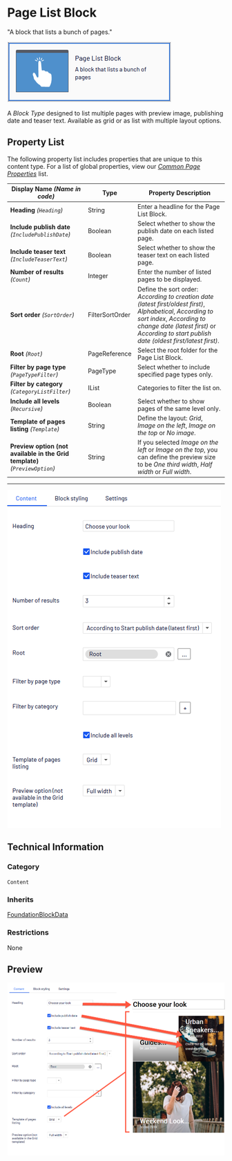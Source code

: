 # Page List Block
"A block that lists a bunch of pages."

![Page List Block](Screenshots/Page%20List%20Block%20-%20icon.png)


A *Block Type* designed to list multiple pages with preview image, publishing date and teaser text. Available as grid or as list with multiple layout options.

## Property List
The following property list includes properties that are unique to this content type. For a list of global properties, view our [*Common Page Properties*](../../Common%20Page%20Properties.md) list.

Display Name *(Name in code)* | Type | Property Description
--------------|------|---------------
**Heading** *(`Heading`)* | String | Enter a headline for the Page List Block.
**Include publish date** *(`IncludePublishDate`)* | Boolean | Select whether to show the publish date on each listed page.
**Include teaser text** *(`IncludeTeaserText`)* | Boolean | Select whether to show the teaser text on each listed page.
**Number of results** *(`Count`)* | Integer | Enter the number of listed pages to be displayed.
**Sort order** *(`SortOrder`)* | FilterSortOrder | Define the sort order: *According to creation date (latest first/oldest first)*, *Alphabetical*, *According to sort index*, *According to change date (latest first)* or *According to start publish date (oldest first/latest first)*.
**Root** *(`Root`)* | PageReference | Select the root folder for the Page List Block.
**Filter by page type** *(`PageTypeFilter`)* | PageType | Select whether to include specified page types only.
**Filter by category** *(`CategoryListFilter`)* | IList | Categories to filter the list on.
**Include all levels** *(`Recursive`)* | Boolean | Select whether to show pages of the same level only.
**Template of pages listing** *(`Template`)* | String | Define the layout: *Grid*, *Image on the left*, *Image on the top* or *No image*.
**Preview option (not available in the Grid template)** *(`PreviewOption`)* | String | If you selected *Image on the left* or *Image on the top*, you can define the preview size to be *One third width*, *Half width* or *Full width*.

** **
![Page List Block - Content tab](Screenshots/Page%20List%20Block%20-%20Content%20tab.png)

## Technical Information

### Category
`Content`

### Inherits
[FoundationBlockData](Foundation%20Block%20Data%20Block.md)

### Restrictions
None

## Preview
![Page List Block - Preview](Screenshots/Page%20List%20Block%20-%20Preview.png)



